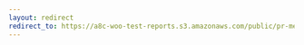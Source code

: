 ```yaml
---
layout: redirect
redirect_to: https://a8c-woo-test-reports.s3.amazonaws.com/public/pr-merge/40255/e2e/index.html
---
```

